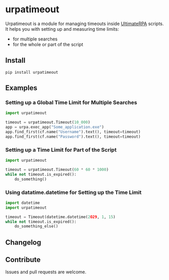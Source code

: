 # urpatimeout
Urpatimeout is a module for managing timeouts inside [UltimateRPA](https://www.ultimaterpa.com) scripts.
It helps you with setting up and measuring time limits:
- for multiple searches
- for the whole or part of the script

## Install

```
pip install urpatimeout
```

## Examples

### Setting up a Global Time Limit for Multiple Searches 

```python
import urpatimeout

timeout = urpatimeout.Timeout(10_000)
app = urpa.exec_app("Some_application.exe")
app.find_first(cf.name("Username").text(), timeout=timeout)
app.find_first(cf.name("Password").text(), timeout=timeout)
```

### Setting up a Time Limit for Part of the Script

```python
import urpatimeout

timeout = urpatimeout.Timeout(60 * 60 * 1000)
while not timeout.is_expired():
	do_something()
```

### Using datatime.datetime for Setting up the Time Limit

```python
import datetime
import urpatimeout

timeout = Timeout(datetime.datetime(2O29, 1, 15)
while not timeout.is_expired():
    do_something_else()
```

## Changelog


## Contribute

Issues and pull requests are welcome.
